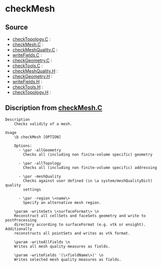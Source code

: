 # checkMesh

## Source

- [checkTopology.C](checkTopology.C) : 
- [checkMesh.C](checkMesh.C) : 
- [checkMeshQuality.C](checkMeshQuality.C) : 
- [writeFields.C](writeFields.C) : 
- [checkGeometry.C](checkGeometry.C) : 
- [checkTools.C](checkTools.C) : 
- [checkMeshQuality.H](checkMeshQuality.H) : 
- [checkGeometry.H](checkGeometry.H) : 
- [writeFields.H](writeFields.H) : 
- [checkTools.H](checkTools.H) : 
- [checkTopology.H](checkTopology.H) : 


## Discription from [checkMesh.C](checkMesh.C)

```
Description
    Checks validity of a mesh.

Usage
    \b checkMesh [OPTION]

    Options:
      - \par -allGeometry
        Checks all (including non finite-volume specific) geometry

      - \par -allTopology
        Checks all (including non finite-volume specific) addressing

      - \par -meshQuality
        Checks against user defined (in \a system/meshQualityDict) quality
        settings

      - \par -region \<name\>
        Specify an alternative mesh region.

    \param -writeSets \<surfaceFormat\> \n
    Reconstruct all cellSets and faceSets geometry and write to postProcessing
    directory according to surfaceFormat (e.g. vtk or ensight). Additionally
    reconstructs all pointSets and writes as vtk format.

    \param -writeAllFields \n
    Writes all mesh quality measures as fields.

    \param -writeFields '(\<fieldName\>)' \n
    Writes selected mesh quality measures as fields.


```

